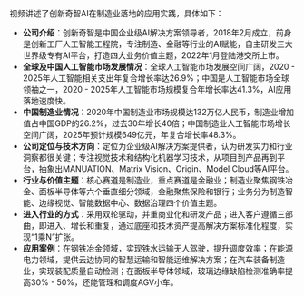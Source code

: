 
视频讲述了创新奇智AI在制造业落地的应用实践，具体如下：
- **公司介绍**：创新奇智是中国企业级AI解决方案领导者，2018年2月成立，前身是创新工厂人工智能工程院，专注制造、金融等行业的AI赋能，自主研发三大世界级专有AI平台，打造四大业务价值主题，2022年1月登陆港交所上市。
- **全球及中国人工智能市场发展情况**：全球人工智能市场发展空间广阔，2020 - 2025年人工智能相关支出年复合增长率达26.9%；中国是人工智能市场全球领袖之一，2020 - 2025年人工智能市场规模复合年增长率达41.3%，AI应用落地速度快。
- **中国制造业情况**：2020年中国制造业市场规模达132万亿人民币，制造业增加值占中国GDP的26.2%，过去30年增长40倍；中国制造业人工智能市场增长空间广阔，2025年预计规模649亿元，年复合增长率48.3%。
- **公司定位与技术方向**：定位为企业级AI解决方案提供者，认为研发实力和行业洞察都很关键；专注视觉技术和结构化机器学习技术，从项目到产品再到平台，抽象出MANUATION、Matrix Vision、Origin、Model Cloud等AI平台。
- **行业与价值主题**：核心赛道是制造业，重点赛道是金融业；制造业聚焦钢铁冶金、面板半导体等六个垂直细分领域，金融聚焦保险和银行；业务分为制造智能、边缘视觉、智能数据中心、数据治理四个价值主题。
- **进入行业的方式**：采用双轮驱动，并重商业化和研发产品；进入客户遵循三部曲，即进入、增长和重复，通过底座和技术资产提高解决方案标准化程度，实现“1乘N”扩张。
- **应用案例**：在钢铁冶金领域，实现铁水运输无人驾驶，提升调度效率；在能源电力领域，提供云边协同的智慧运输和智能运维解决方案；在汽车装备制造业，实现装配质量自动检测；在面板半导体领域，玻璃边缘缺陷检测准确率提高30% - 50%，还能管理和调度AGV小车。